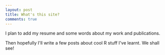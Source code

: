 ```yaml
---
layout: post
title: What's this site?
comments: true
---
```


I plan to add my resume and some words about my work and publications.

Then hopefully I'll write a few posts about cool R stuff I've learnt. We shall see!